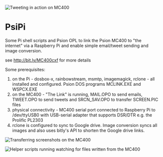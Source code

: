 
![Tweeting in action on MC400](https://zedstarr.files.wordpress.com/2021/09/screen2021-09-21-152350.png)

# PsiPi
Some Pi shell scripts and Psion OPL to link the Psion MC400 to "the internet" via a Raspberry Pi and enable simple email/tweet sending and image conversion.

see http://bit.ly/MC400cxf for more details

Some prerequisites: 
  1. on the Pi - dosbox-x, rainbowstream, msmtp, imagemagick, rclone - all installed and configured. Psion DOS programs MCLINK.EXE and WSPCX.EXE
  2. on the MC400 - "The Link" is running, MAIL.OPO to send emails, TWEET.OPO to send tweets and SRCN_SAV.OPO to transfer SCREEN.PIC files
  3. physical connectivity - MC400 serial port connected to Raspberry Pi to /dev/ttyUSB0 with USB-serial adapter that supports DSR/DTR e.g. the Prolific PL2303
  4. rclone is configured to sync to Google drive. Image conversion syncs all images and also uses bitly's API to shorten the Google drive links.

![Transferring screenshots on the MC400](https://zedstarr.files.wordpress.com/2021/09/screen2021-09-21-122530.png)

![Helper scripts running watching for files written from the MC400](https://zedstarr.files.wordpress.com/2021/09/screenshot-from-2021-09-14-14-31-57.png)
